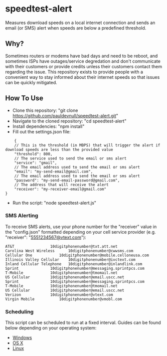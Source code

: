 # speedtest-alert

Measures download speeds on a local internet connection and sends an email (or SMS) alert when speeds are below a predefined threshold.

## Why?
Sometimes routers or modems have bad days and need to be reboot, and sometimes ISPs have outages/service degredation and don't communicate with their customers or provide credits unless their customers contact them regarding the issue. This repository exists to provide people with a convenient way to stay informed about their internet speeds so that issues can be quickly mitigated.

## How To Use
* Clone this repository: "git clone https://github.com/pauldevnull/speedtest-alert.git"
* Navigate to the cloned repository: "cd speedtest-alert"
* Install dependencies: "npm install"
* Fill out the settings.json file:
```
	{
	// This is the threshold (in MBPS) that will trigger the alert if download speeds are less than the provided value
	"threshold": 800,
	// The service used to send the email or sms alert
	"service": "gmail",
	// The email address used to send the email or sms alert
	"email": "my-send-email@gmail.com",
	// The email address used to send the email or sms alert
	"password": "my-send-email-password@gmail.com",
	// The address that will receive the alert
	"receiver": "my-receiver-email@gmail.com"
}
```
* Run the script: "node speedtest-alert.js"

### SMS Alerting
To receive SMS alerts, use your phone number for the "receiver" value in the "config.json" formatted depending on your cell service provider (e.g. "receiver": "5551234567@vtext.com"):
```
AT&T				10digitphonenumber@txt.att.net
Carolina West Wireless		10digitphonenumber@cwwsms.com
Cellular One			10digitphonenumber@mobile.celloneusa.com
Illinois Valley Cellular	10digitphonenumber@ivctext.com
Inland Cellular Telephone	10digitphonenumber@inlandlink.com
Sprint				10digitphonenumber@messaging.sprintpcs.com
T-Mobile			10digitphonenumber@tmomail.net
US Cellular			10digitphonenumber@email.uscc.net
Sprint				10digitphonenumber@messaging.sprintpcs.com
T-Mobile			10digitphonenumber@tmomail.net
US Cellular			10digitphonenumber@email.uscc.net
Verizon				10digitphonenumber@vtext.com
Virgin Mobile			10digitphonenumber@vmobl.com
```

### Scheduling
This script can be scheduled to run at a fixed interval. Guides can be found below depending on your operating system:
* [Windows](https://joshuatz.com/posts/2020/using-windows-task-scheduler-to-automate-nodejs-scripts/)
* [OS X](https://medium.com/better-programming/schedule-node-js-scripts-on-your-mac-with-launchd-a7fca82fbf02)
* [Linux](https://www.howtogeek.com/101288/how-to-schedule-tasks-on-linux-an-introduction-to-crontab-files/)
